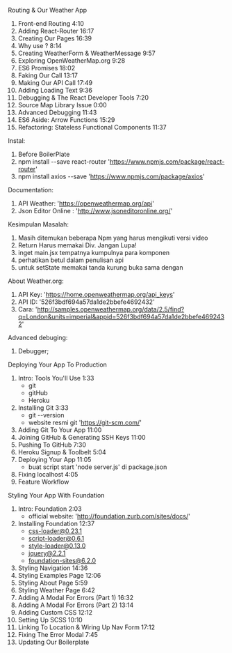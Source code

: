  Routing & Our Weather App

1. Front-end Routing 4:10
2. Adding React-Router 16:17
3. Creating Our Pages 16:39
4. Why use <Link/>? 8:14
5. Creating WeatherForm & WeatherMessage 9:57
6. Exploring OpenWeatherMap.org 9:28
7. ES6 Promises 18:02
8. Faking Our Call 13:17
9. Making Our API Call 17:49
10. Adding Loading Text 9:36
11. Debugging & The React Developer Tools 7:20
12. Source Map Library Issue 0:00
13. Advanced Debugging 11:43
14. ES6 Aside: Arrow Functions 15:29
15. Refactoring: Stateless Functional Components 11:37

Instal:

1. Before BoilerPlate
2. npm install --save react-router 'https://www.npmjs.com/package/react-router'
3. npm install axios --save 'https://www.npmjs.com/package/axios'

Documentation:

1. API Weather: 'https://openweathermap.org/api'
2. Json Editor Online : 'http://www.jsoneditoronline.org/'

Kesimpulan Masalah:
1. Masih ditemukan beberapa Npm yang harus mengikuti versi video
2. Return Harus memakai Div. Jangan Lupa!
3. inget main.jsx tempatnya kumpulnya para komponen
4. perhatikan betul dalam penulisan api
5. untuk setState memakai tanda kurung buka sama dengan

About Weather.org:

1. API Key: 'https://home.openweathermap.org/api_keys'
2. API ID: '526f3bdf694a57da1de2bbefe4692432'
3. Cara: 'http://samples.openweathermap.org/data/2.5/find?q=London&units=imperial&appid=526f3bdf694a57da1de2bbefe4692432'

Advanced debuging:

1. Debugger;

 Deploying Your App To Production

1. Intro: Tools You'll Use 1:33
    - git
    - gitHub
    - Heroku
2. Installing Git 3:33
    - git --version
    - website resmi git 'https://git-scm.com/'
3. Adding Git To Your App 11:00
4. Joining GitHub & Generating SSH Keys 11:00
5. Pushing To GitHub 7:30
6. Heroku Signup & Toolbelt 5:04
7. Deploying Your App 11:05
    - buat script start 'node server.js' di package.json
8. Fixing localhost 4:05
9. Feature Workflow 

 Styling Your App With Foundation

1. Intro: Foundation 2:03 
    - official website: 'http://foundation.zurb.com/sites/docs/'
2. Installing Foundation 12:37
    - css-loader@0.23.1
    - script-loader@0.6.1
    - style-loader@0.13.0
    - jquery@2.2.1
    - foundation-sites@6.2.0
3. Styling Navigation 14:36
4. Styling Examples Page 12:06
5. Styling About Page 5:59
6. Styling Weather Page 6:42
7. Adding A Modal For Errors (Part 1) 16:32
8. Adding A Modal For Errors (Part 2) 13:14
9. Adding Custom CSS 12:12
10. Setting Up SCSS 10:10
11. Linking To Location & Wiring Up Nav Form 17:12
12. Fixing The Error Modal 7:45
13. Updating Our Boilerplate 